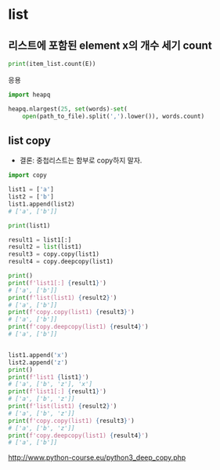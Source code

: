 # list

## 리스트에 포함된 element x의 개수 세기 count

```py
print(item_list.count(E))
```

응용

```py
import heapq

heapq.nlargest(25, set(words)-set(
    open(path_to_file).split(',').lower()), words.count)
```

## list copy

* 결론: 중첩리스트는 함부로 copy하지 말자.

```py
import copy

list1 = ['a']
list2 = ['b']
list1.append(list2)
# ['a', ['b']]

print(list1)

result1 = list1[:]
result2 = list(list1)
result3 = copy.copy(list1)
result4 = copy.deepcopy(list1)

print()
print(f'list1[:] {result1}')
# ['a', ['b']]
print(f'list(list1) {result2}')
# ['a', ['b']]
print(f'copy.copy(list1) {result3}')
# ['a', ['b']]
print(f'copy.deepcopy(list1) {result4}')
# ['a', ['b']]


list1.append('x')
list2.append('z')
print()
print(f'list1 {list1}')
# ['a', ['b', 'z'], 'x']
print(f'list1[:] {result1}')
# ['a', ['b', 'z']]
print(f'list(list1) {result2}')
# ['a', ['b', 'z']]
print(f'copy.copy(list1) {result3}')
# ['a', ['b', 'z']]
print(f'copy.deepcopy(list1) {result4}')
# ['a', ['b']]
```

http://www.python-course.eu/python3_deep_copy.php